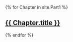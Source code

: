 ---
---

{% for Chapter in site.Part1 %}
  <h2><a href="{{ Chapter.url }}">{{ Chapter.title }}</a></h2>
{% endfor %}
